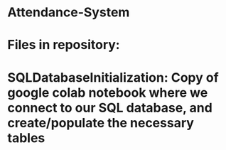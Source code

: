 # Attendance-System

# Files in repository:

# SQLDatabaseInitialization: Copy of google colab notebook where we connect to our SQL database, and create/populate the necessary tables
